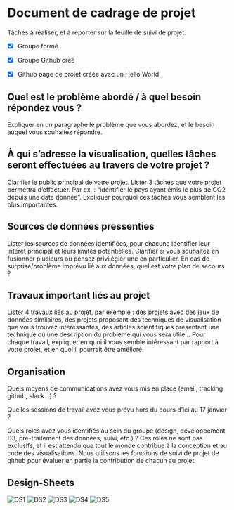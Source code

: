 # Document de cadrage de projet

Tâches à réaliser, et à reporter sur la feuille de suivi de projet:
- [x] Groupe formé
- [x] Groupe Github créé
- [x] Github page de projet créée avec un Hello World.


## Quel est le problème abordé / à quel besoin répondez vous ?
Expliquer en un paragraphe le problème que vous abordez, et le besoin auquel vous souhaitez répondre.

## À qui s’adresse la visualisation, quelles tâches seront effectuées au travers de votre projet ?
Clarifier le public principal de votre projet. Lister 3 tâches que votre projet permettra d’effectuer. Par ex. : “identifier le pays ayant émis le plus de CO2 depuis une date donnée”. Expliquer pourquoi ces tâches vous semblent les plus importantes.

## Sources de données pressenties
Lister les sources de données identifiées, pour chacune identifier leur intérêt principal et leurs limites potentielles. Clarifier si vous souhaitez en fusionner plusieurs ou pensez privilégier une en particulier. En cas de surprise/problème imprévu lié aux données, quel est votre plan de secours ?


## Travaux important liés au projet
Lister 4 travaux liés au projet, par exemple : des projets avec des jeux de données similaires, des projets proposant des techniques de visualisation que vous trouvez intéressantes, des articles scientifiques présentant une technique ou une description du problème qui vous sera utile...
Pour chaque travail, expliquer en quoi il vous semble intéressant par rapport à votre projet, et en quoi il pourrait être amélioré.


## Organisation
Quels moyens de communications avez vous mis en place (email, tracking github, slack...) ?


Quelles sessions de travail avez vous prévu hors du cours d’ici au 17 janvier ?


Quels rôles avez vous identifiés au sein du groupe (design, développement D3, pré-traitement des données, suivi, etc.) ? Ces rôles ne sont pas exclusifs, et il est attendu que tout le monde contribue à la conception et au code des visualisations. Nous utilisons les fonctions de suivi de projet de github pour évaluer en partie la contribution de chacun au projet.


## Design-Sheets
![DS1](https://m2ia72.github.io/m2ia72/designsheets/DS1.png)
![DS2](https://m2ia72.github.io/m2ia72/designsheets/DS2.png)
![DS3](https://m2ia72.github.io/m2ia72/designsheets/DS3.png)
![DS4](https://m2ia72.github.io/m2ia72/designsheets/DS4.png)
![DS5](https://m2ia72.github.io/m2ia72/designsheets/DS5.png)
